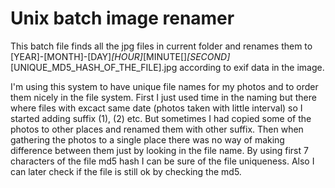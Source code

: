 # Unix batch image renamer

This batch file finds all the jpg files in current folder and renames them to [YEAR]-[MONTH]-[DAY]_[HOUR]_[MINUTE[]_[SECOND]_[UNIQUE_MD5_HASH_OF_THE_FILE].jpg
according to exif data in the image.

I'm using this system to have unique file names for my photos and to order them nicely in the file system. First I just used time in the naming but there where files with excact same date (photos taken with little interval) so I started adding suffix (1), (2) etc. But sometimes I had copied some of the photos to other places and renamed them with other suffix. Then when gathering the photos to a single place there was no way of making difference between them just by looking in the file name. By using first 7 characters of the file md5 hash I can be sure of the file uniqueness. Also I can later check if the file is still ok by checking the md5.
